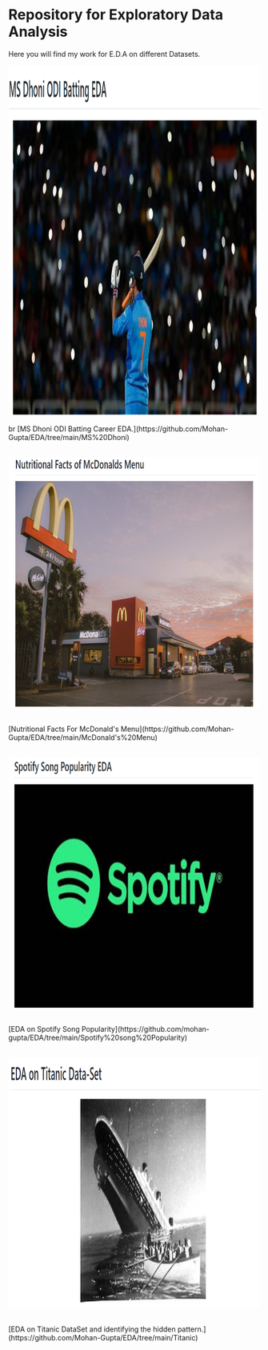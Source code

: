 # Repository for Exploratory Data Analysis
Here you will find my work for E.D.A on different Datasets.

<p align="center">
  <img width="600" height="700" src="https://github.com/mohan-gupta/EDA/blob/main/Thumbnails/MS%20Dhoni.png">
</p>br
[MS Dhoni ODI Batting Career EDA.](https://github.com/Mohan-Gupta/EDA/tree/main/MS%20Dhoni)<br><br>

<p align="center">
  <img width="600" height="500" src="https://github.com/mohan-gupta/EDA/blob/main/Thumbnails/McDonald.png">
</p><br>
[Nutritional Facts For McDonald's Menu](https://github.com/Mohan-Gupta/EDA/tree/main/McDonald's%20Menu)<br><br>

<p align="center">
  <img width="600" height="500" src="https://github.com/mohan-gupta/EDA/blob/main/Thumbnails/Spotify.png">
</p><br>
[EDA on Spotify Song Popularity](https://github.com/mohan-gupta/EDA/tree/main/Spotify%20song%20Popularity)<br><br>

<p align="center">
  <img width="600" height="500" src="https://github.com/mohan-gupta/EDA/blob/main/Thumbnails/Titanic.png">
</p><br>
[EDA on Titanic DataSet and identifying the hidden pattern.](https://github.com/Mohan-Gupta/EDA/tree/main/Titanic)
